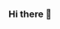 ### Hi there 👋

<!--
**Saint556/Saint556** is a ✨ _special_ ✨ repository because its `README.md` (this file) appears on your GitHub profile.

Hi there,you've reach one of the normal and insanely mundane indiviual ever existed in this world.


- 🔭 I’m currently working on ...
- 🌱 I’m currently learning C code and lua scripting,tho it doesn't look like much but i guess im trying my best.
- 👯 I’m looking to collaborate on ...
- 🤔 I’m looking for help with ...
- 💬 Ask me about ...
- 📫 How to reach me: ...
- 😄 Pronouns: ...
- ⚡ Fun fact: ...
-->
